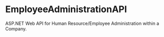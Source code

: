 # EmployeeAdministrationAPI
ASP.NET Web API for Human Resource/Employee Administration within a Company.
